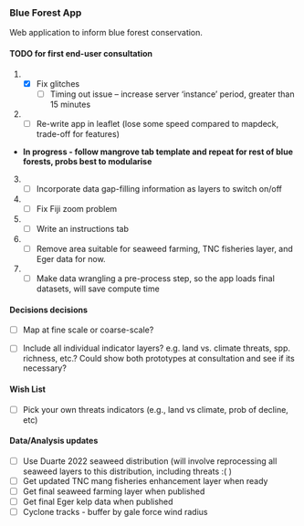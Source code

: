 ### Blue Forest App

Web application to inform blue forest conservation.

#### TODO for first end-user consultation

1. - [X] Fix glitches
      - [ ] Timing out issue – increase server ‘instance’ period, greater than 15 minutes

2. - [ ] Re-write app in leaflet (lose some speed compared to mapdeck, trade-off for features)
  - **In progress - follow mangrove tab template and repeat for rest of blue forests, probs best to modularise**

3. - [ ] Incorporate data gap-filling information as layers to switch on/off

4. - [ ] Fix Fiji zoom problem

5. - [ ] Write an instructions tab

6. - [ ] Remove area suitable for seaweed farming, TNC fisheries layer, and Eger data for now.

7. - [ ] Make data wrangling a pre-process step, so the app loads final datasets, will save
compute time

#### Decisions decisions

- [ ] Map at fine scale or coarse-scale?

- [ ] Include all individual indicator layers? e.g. land vs. climate threats, spp. richness, etc.? Could show both prototypes at consultation and see if its necessary?

#### Wish List

- [ ] Pick your own threats indicators (e.g., land vs climate, prob of decline, etc)

#### Data/Analysis updates 

- [ ] Use Duarte 2022 seaweed distribution (will involve reprocessing all seaweed layers to this distribution, including threats :( )
- [ ] Get updated TNC mang fisheries enhancement layer when ready
- [ ] Get final seaweed farming layer when published
- [ ] Get final Eger kelp data when published
- [ ] Cyclone tracks - buffer by gale force wind radius
